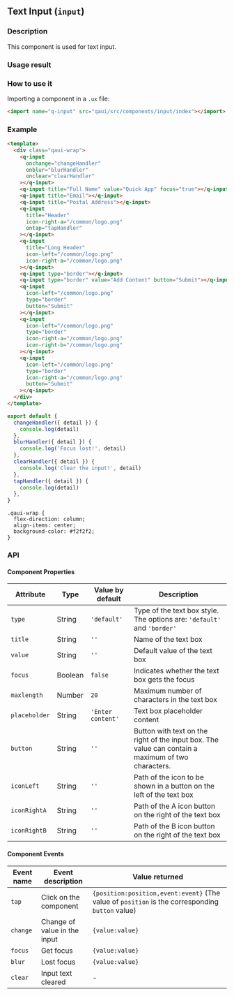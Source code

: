 ## Text Input (`input`)

### Description

This component is used for text input.

### Usage result

<preview url="https://editor.quickapp.cn/preview/2011/sL/2011sL1yEg08/build/pages/input"/>

### How to use it

Importing a component in a `.ux` file:

```html
<import name="q-input" src="qaui/src/components/input/index"></import>
```

### Example

```html
<template>
  <div class="qaui-wrap">
    <q-input
      onchange="changeHandler"
      onblur="blurHandler"
      onclear="clearHandler"
    ></q-input>
    <q-input title="Full Name" value="Quick App" focus="true"></q-input>
    <q-input title="Email"></q-input>
    <q-input title="Postal Address"></q-input>
    <q-input
      title="Header"
      icon-right-a="/common/logo.png"
      ontap="tapHandler"
    ></q-input>
    <q-input
      title="Long Header"
      icon-left="/common/logo.png"
      icon-right-a="/common/logo.png"
    ></q-input>
    <q-input type="border"></q-input>
    <q-input type="border" value="Add Content" button="Submit"></q-input>
    <q-input
      icon-left="/common/logo.png"
      type="border"
      button="Submit"
    ></q-input>
    <q-input
      icon-left="/common/logo.png"
      type="border"
      icon-right-a="/common/logo.png"
      icon-right-b="/common/logo.png"
    ></q-input>
    <q-input
      icon-left="/common/logo.png"
      type="border"
      icon-right-a="/common/logo.png"
      button="Submit"
    ></q-input>
  </div>
</template>
```

```js
export default {
  changeHandler({ detail }) {
    console.log(detail)
  },
  blurHandler({ detail }) {
    console.log('Focus lost!', detail)
  },
  clearHandler({ detail }) {
    console.log('Clear the input!', detail)
  },
  tapHandler({ detail }) {
    console.log(detail)
  },
}
```

```less
.qaui-wrap {
  flex-direction: column;
  align-items: center;
  background-color: #f2f2f2;
}
```

### API

#### Component Properties

| Attribute     | Type    | Value by default  | Description                                                                                        |
| ------------- | ------- | ----------------- | -------------------------------------------------------------------------------------------------- |
| `type`        | String  | `'default'`       | Type of the text box style. The options are: `'default'` and `'border'`                            |
| `title`       | String  | `''`              | Name of the text box                                                                               |
| `value`       | String  | `''`              | Default value of the text box                                                                      |
| `focus`       | Boolean | `false`           | Indicates whether the text box gets the focus                                                      |
| `maxlength`   | Number  | `20`              | Maximum number of characters in the text box                                                       |
| `placeholder` | String  | `'Enter content'` | Text box placeholder content                                                                       |
| `button`      | String  | `''`              | Button with text on the right of the input box. The value can contain a maximum of two characters. |
| `iconLeft`    | String  | `''`              | Path of the icon to be shown in a button on the left of the text box                               |
| `iconRightA`  | String  | `''`              | Path of the A icon button on the right of the text box                                             |
| `iconRightB`  | String  | `''`              | Path of the B icon button on the right of the text box                                             |

#### Component Events

| Event name | Event description            | Value returned                                                                                  |
| ---------- | ---------------------------- | ----------------------------------------------------------------------------------------------- |
| `tap`      | Click on the component       | `{position:position,event:event}` (The value of `position` is the corresponding `button` value) |
| `change`   | Change of value in the input | `{value:value}`                                                                                 |
| `focus`    | Get focus                    | `{value:value}`                                                                                 |
| `blur`     | Lost focus                   | `{value:value}`                                                                                 |
| `clear`    | Input text cleared           | -                                                                                               |
